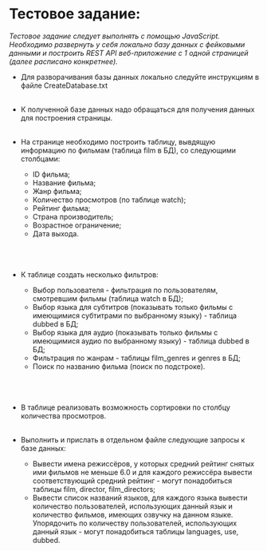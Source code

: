 # Тестовое задание:
*Тестовое задание следует выполнять с помощью JavaScript. Необходимо развернуть у себя локально базу данных с фейковыми данными и построить REST API веб-приложение с 1 одной страницей (далее расписано конкретнее).*

- Для разворачивания базы данных локально следуйте инструкциям в файле CreateDatabase.txt <br></br>

- К полученной базе данных надо обращаться для получения данных для построения страницы.<br></br>

- На странице необходимо построить таблицу, вывдящую информацию по фильмам (таблица film в БД), со следующими столбцами:
    - ID фильма;
    - Название фильма;
    - Жанр фильма;
    - Количество просмотров (по таблице watch);
    - Рейтинг фильма;
    - Страна производитель;
    - Возрастное ограничение;
    - Дата выхода.<br></br><br></br>

- К таблице создать несколько фильтров:
    - Выбор пользователя - фильтрация по пользователям, смотревшим фильмы (таблица watch в БД);
    - Выбор языка для субтитров (показывать только фильмы с имеющимися субтитрами по выбранному языку) - таблица dubbed в БД;
    - Выбор языка для аудио (показывать только фильмы с имеющимися аудио по выбранному языку) - таблица dubbed в БД;
    - Фильтрация по жанрам - таблицы film_genres и genres в БД;
    - Поиск по названию фильма (поиск по подстроке).<br></br><br></br>

- В таблице реализовать возможность сортировки по столбцу количества просмотров.<br></br>

- Выполнить и прислать в отдельном файле следующие запросы к базе данных:
    - Вывести имена режиссёров, у которых средний рейтинг снятых ими фильмов не меньше 6.0 и для каждого режиссёра вывести соответствующий средний рейтинг - могут понадобиться таблицы film, director, film_directors;
    - Вывести список названий языков, для каждого языка вывести количество пользователей, использующих данный язык и количество фильмов, имеющих озвучку на данном языке. Упорядочить по количеству пользователей, использующих данный язык - могут понадобиться таблицы languages, use, dubbed.